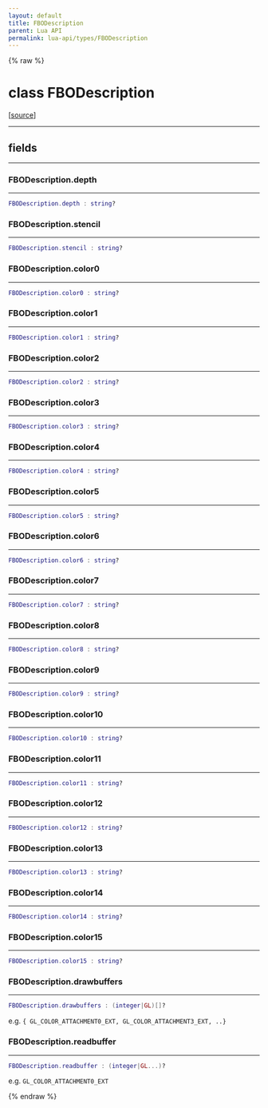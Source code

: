 ```yaml
---
layout: default
title: FBODescription
parent: Lua API
permalink: lua-api/types/FBODescription
---
```


{% raw %}

# class FBODescription





[<a href="https://github.com/rhys-vdw/RecoilEngine/blob/39a0440f8b3d03a340a3db9cfeb2e589c3e7d595/rts/Lua/LuaFBOs.cpp#L443-L465" target="_blank">source</a>]







---



## fields
---

### FBODescription.depth
---
```lua
FBODescription.depth : string?
```










### FBODescription.stencil
---
```lua
FBODescription.stencil : string?
```










### FBODescription.color0
---
```lua
FBODescription.color0 : string?
```










### FBODescription.color1
---
```lua
FBODescription.color1 : string?
```










### FBODescription.color2
---
```lua
FBODescription.color2 : string?
```










### FBODescription.color3
---
```lua
FBODescription.color3 : string?
```










### FBODescription.color4
---
```lua
FBODescription.color4 : string?
```










### FBODescription.color5
---
```lua
FBODescription.color5 : string?
```










### FBODescription.color6
---
```lua
FBODescription.color6 : string?
```










### FBODescription.color7
---
```lua
FBODescription.color7 : string?
```










### FBODescription.color8
---
```lua
FBODescription.color8 : string?
```










### FBODescription.color9
---
```lua
FBODescription.color9 : string?
```










### FBODescription.color10
---
```lua
FBODescription.color10 : string?
```










### FBODescription.color11
---
```lua
FBODescription.color11 : string?
```










### FBODescription.color12
---
```lua
FBODescription.color12 : string?
```










### FBODescription.color13
---
```lua
FBODescription.color13 : string?
```










### FBODescription.color14
---
```lua
FBODescription.color14 : string?
```










### FBODescription.color15
---
```lua
FBODescription.color15 : string?
```










### FBODescription.drawbuffers
---
```lua
FBODescription.drawbuffers : (integer|GL)[]?
```



e.g. `{ GL_COLOR_ATTACHMENT0_EXT, GL_COLOR_ATTACHMENT3_EXT, ..}`








### FBODescription.readbuffer
---
```lua
FBODescription.readbuffer : (integer|GL...)?
```



e.g. `GL_COLOR_ATTACHMENT0_EXT`










{% endraw %}